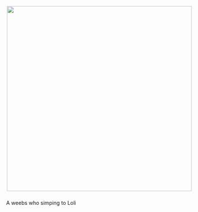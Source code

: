 <div align="center">
  <img height="500" src="https://i.pximg.net/img-original/img/2023/04/28/22/57/06/107607791_p0.png"  />
</div>

###

<p align="left">A weebs who simping to Loli</p>

###
